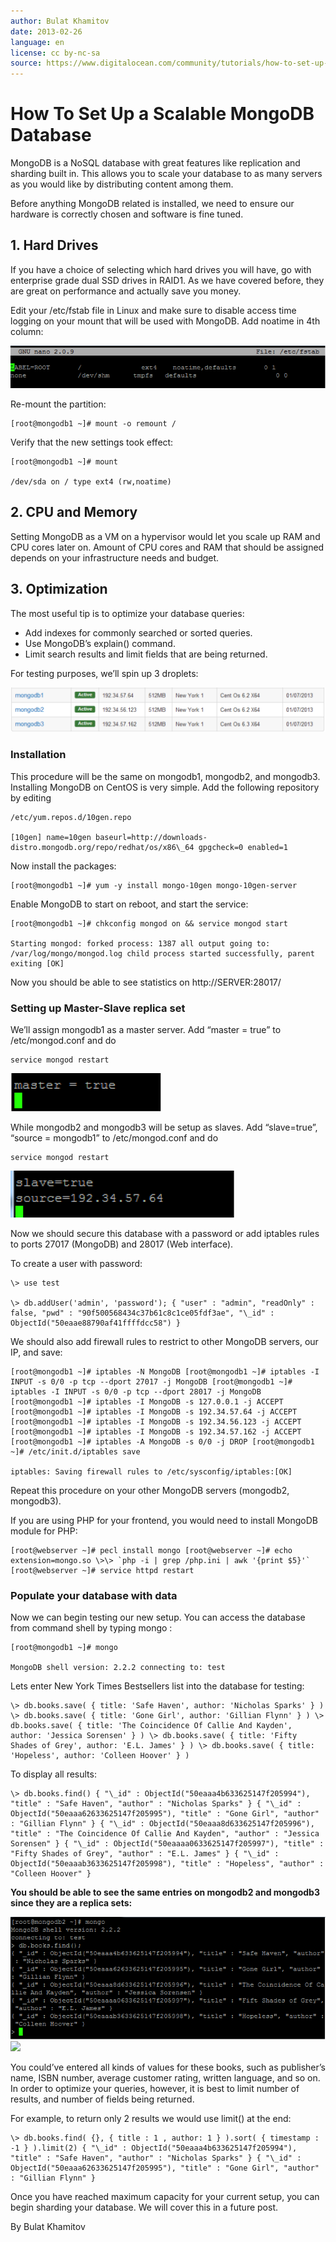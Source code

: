 ```yaml
---
author: Bulat Khamitov
date: 2013-02-26
language: en
license: cc by-nc-sa
source: https://www.digitalocean.com/community/tutorials/how-to-set-up-a-scalable-mongodb-database
---
```


# How To Set Up a Scalable MongoDB Database

MongoDB is a NoSQL database with great features like replication and sharding built in. This allows you to scale your database to as many servers as you would like by distributing content among them.

Before anything MongoDB related is installed, we need to ensure our hardware is correctly chosen and software is fine tuned.

## 1. Hard Drives

If you have a choice of selecting which hard drives you will have, go with enterprise grade dual SSD drives in RAID1. As we have covered before, they are great on performance and actually save you money.

Edit your /etc/fstab file in Linux and make sure to disable access time logging on your mount that will be used with MongoDB. Add noatime in 4th column:

 ![](https://raw.githubusercontent.com/opendocs-md/do-tutorials-images/master/img/scalable_mongodb/img1.png)

Re-mount the partition:

    [root@mongodb1 ~]# mount -o remount /

Verify that the new settings took effect:

    [root@mongodb1 ~]# mount

    /dev/sda on / type ext4 (rw,noatime)

## 2. CPU and Memory

Setting MongoDB as a VM on a hypervisor would let you scale up RAM and CPU cores later on. Amount of CPU cores and RAM that should be assigned depends on your infrastructure needs and budget.

## 3. Optimization

The most useful tip is to optimize your database queries:

- Add indexes for commonly searched or sorted queries. 
- Use MongoDB’s explain() command.
- Limit search results and limit fields that are being returned.

For testing purposes, we’ll spin up 3 droplets:

 ![](https://raw.githubusercontent.com/opendocs-md/do-tutorials-images/master/img/scalable_mongodb/img2.png)
### Installation

This procedure will be the same on mongodb1, mongodb2, and mongodb3. Installing MongoDB on CentOS is very simple. Add the following repository by editing

    /etc/yum.repos.d/10gen.repo

    [10gen] name=10gen baseurl=http://downloads-distro.mongodb.org/repo/redhat/os/x86\_64 gpgcheck=0 enabled=1

Now install the packages:

    [root@mongodb1 ~]# yum -y install mongo-10gen mongo-10gen-server

Enable MongoDB to start on reboot, and start the service:

    [root@mongodb1 ~]# chkconfig mongod on && service mongod start

    Starting mongod: forked process: 1387 all output going to: /var/log/mongo/mongod.log child process started successfully, parent exiting [OK]

Now you should be able to see statistics on http://SERVER:28017/

### Setting up Master-Slave replica set

We’ll assign mongodb1 as a master server. Add “master = true” to /etc/mongod.conf and do

    service mongod restart

 ![](https://raw.githubusercontent.com/opendocs-md/do-tutorials-images/master/img/scalable_mongodb/img3.png)

While mongodb2 and mongodb3 will be setup as slaves. Add “slave=true”, “source = mongodb1” to /etc/mongod.conf and do

    service mongod restart

 ![](https://raw.githubusercontent.com/opendocs-md/do-tutorials-images/master/img/scalable_mongodb/img4.png)

Now we should secure this database with a password or add iptables rules to ports 27017 (MongoDB) and 28017 (Web interface).

To create a user with password:

    \> use test

    \> db.addUser('admin', 'password'); { "user" : "admin", "readOnly" : false, "pwd" : "90f500568434c37b61c8c1ce05fdf3ae", "\_id" : ObjectId("50eaae88790af41ffffdcc58") }

We should also add firewall rules to restrict to other MongoDB servers, our IP, and save:

    [root@mongodb1 ~]# iptables -N MongoDB [root@mongodb1 ~]# iptables -I INPUT -s 0/0 -p tcp --dport 27017 -j MongoDB [root@mongodb1 ~]# iptables -I INPUT -s 0/0 -p tcp --dport 28017 -j MongoDB [root@mongodb1 ~]# iptables -I MongoDB -s 127.0.0.1 -j ACCEPT [root@mongodb1 ~]# iptables -I MongoDB -s 192.34.57.64 -j ACCEPT [root@mongodb1 ~]# iptables -I MongoDB -s 192.34.56.123 -j ACCEPT [root@mongodb1 ~]# iptables -I MongoDB -s 192.34.57.162 -j ACCEPT [root@mongodb1 ~]# iptables -A MongoDB -s 0/0 -j DROP [root@mongodb1 ~]# /etc/init.d/iptables save

    iptables: Saving firewall rules to /etc/sysconfig/iptables:[OK]

Repeat this procedure on your other MongoDB servers (mongodb2, mongodb3).

If you are using PHP for your frontend, you would need to install MongoDB module for PHP:

    [root@webserver ~]# pecl install mongo [root@webserver ~]# echo extension=mongo.so \>\> `php -i | grep /php.ini | awk '{print $5}'` [root@webserver ~]# service httpd restart

### Populate your database with data

Now we can begin testing our new setup. You can access the database from command shell by typing mongo :

    [root@mongodb1 ~]# mongo

    MongoDB shell version: 2.2.2 connecting to: test

Lets enter New York Times Bestsellers list into the database for testing:

    \> db.books.save( { title: 'Safe Haven', author: 'Nicholas Sparks' } ) \> db.books.save( { title: 'Gone Girl', author: 'Gillian Flynn' } ) \> db.books.save( { title: 'The Coincidence Of Callie And Kayden', author: 'Jessica Sorensen' } ) \> db.books.save( { title: 'Fifty Shades of Grey', author: 'E.L. James' } ) \> db.books.save( { title: 'Hopeless', author: 'Colleen Hoover' } )

To display all results:

    \> db.books.find() { "\_id" : ObjectId("50eaaa4b633625147f205994"), "title" : "Safe Haven", "author" : "Nicholas Sparks" } { "\_id" : ObjectId("50eaaa62633625147f205995"), "title" : "Gone Girl", "author" : "Gillian Flynn" } { "\_id" : ObjectId("50eaaa8d633625147f205996"), "title" : "The Coincidence Of Callie And Kayden", "author" : "Jessica Sorensen" } { "\_id" : ObjectId("50eaaaa0633625147f205997"), "title" : "Fifty Shades of Grey", "author" : "E.L. James" } { "\_id" : ObjectId("50eaaab3633625147f205998"), "title" : "Hopeless", "author" : "Colleen Hoover" }

**You should be able to see the same entries on mongodb2 and mongodb3 since they are a replica sets:**

 ![](https://raw.githubusercontent.com/opendocs-md/do-tutorials-images/master/img/scalable_mongodb/img5.png) ![](assets.digitalocean.com/articles/scalable_mongodb/img6.png)

You could’ve entered all kinds of values for these books, such as publisher’s name, ISBN number, average customer rating, written language, and so on. In order to optimize your queries, however, it is best to limit number of results, and number of fields being returned.

For example, to return only 2 results we would use limit() at the end:

    \> db.books.find( {}, { title : 1 , author: 1 } ).sort( { timestamp : -1 } ).limit(2) { "\_id" : ObjectId("50eaaa4b633625147f205994"), "title" : "Safe Haven", "author" : "Nicholas Sparks" } { "\_id" : ObjectId("50eaaa62633625147f205995"), "title" : "Gone Girl", "author" : "Gillian Flynn" }

Once you have reached maximum capacity for your current setup, you can begin sharding your database. We will cover this in a future post.

By Bulat Khamitov
